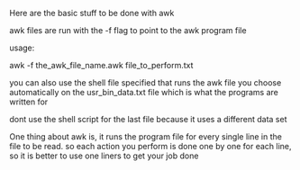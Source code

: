 Here are the basic stuff to be done with awk


awk files are run with the -f flag to point to the awk program file


usage:

awk -f the_awk_file_name.awk file_to_perform.txt



you can also use the shell file specified that runs the awk file you choose automatically on the usr_bin_data.txt file which is what the programs are written for


dont use the shell script for the last file because it uses a different data set


One thing about awk is, it runs the program file for every single line in the file to be read. so each action you perform is done one by one for each line, so it is better to use one liners to get your job done

